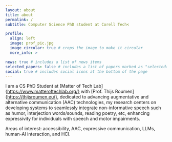 ```yaml
---
layout: about
title: about
permalink: /
subtitle: Computer Science PhD student at Corell Tech<

profile:
  align: left
  image: prof_pic.jpg
  image_circular: true # crops the image to make it circular
  more_info: >

news: true # includes a list of news items
selected_papers: false # includes a list of papers marked as "selected={true}"
social: true # includes social icons at the bottom of the page
---
```


I am a CS PhD Student at [Matter of Tech Lab]{https://www.matteroftechlab.org/} with [Prof. Thijs Roumen]{https://thijsroumen.eu/}, dedicated to advancing augmentative and alternative communication (AAC) technologies, my research centers on developing systems to seamlessly integrate non-informative speech such as humor, interjection words/sounds, reading poetry, etc, enhancing expressivity for individuals with speech and motor impairments.  

Areas of interest: accessibility, AAC, expressive communication, LLMs, human-AI interaction, and HCI.
